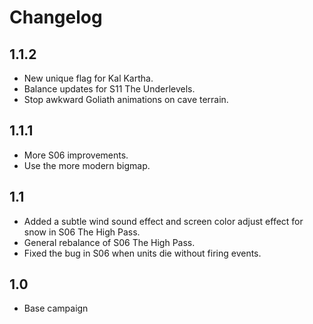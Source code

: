# Changelog

## 1.1.2

- New unique flag for Kal Kartha.
- Balance updates for S11 The Underlevels.
- Stop awkward Goliath animations on cave terrain.

## 1.1.1

- More S06 improvements.
- Use the more modern bigmap.

## 1.1

- Added a subtle wind sound effect and screen color adjust effect for snow in S06 The High Pass.
- General rebalance of S06 The High Pass.
- Fixed the bug in S06 when units die without firing events.

## 1.0

- Base campaign
